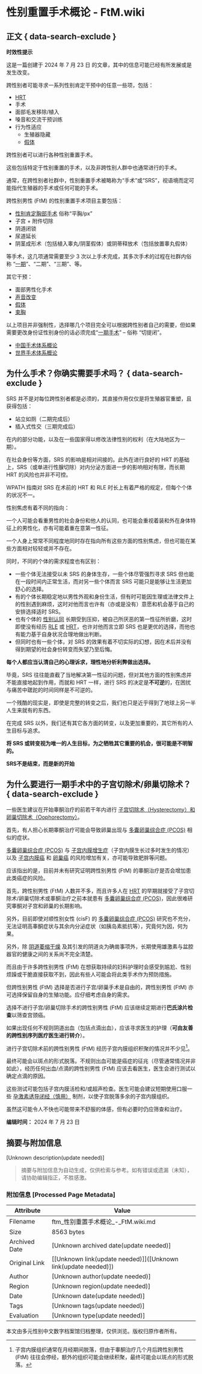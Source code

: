 # 性别重置手术概论 - FtM.wiki

## 正文 { data-search-exclude }


**时效性提示**

这是一篇创建于 2024 年 7 月 23 日 的文章，其中的信息可能已经有所发展或是发生改变。

跨性别者可能寻求一系列性别肯定干预中的任意一些项，包括：

-   [HRT](https://ftm.wiki/zh-cn/hrt/ "激素替代治疗")
-   手术
-   面部毛发移除/植入
-   嗓音和交流干预训练
-   行为性适应
    -   生殖器隐藏
    -   [假体](https://rle.wiki/fashion/ftm/packer/)

跨性别者可以进行各种性别重置手术。

这些包括特定于性别重置的手术，以及非跨性别人群中也通常进行的手术。

通常，在跨性别者社群中，性别重置手术被略称为“手术”或“SRS”，视语境而定可能指代生殖器的手术或任何可能的手术。

跨性别男性 (FtM) 的性别重置手术项目主要包括：

-   [性别肯定胸部手术](https://ftm.wiki/zh-cn/srs/top-surgery/) 俗称“平胸/px”
-   子宫 + 附件切除
-   阴道闭锁
-   尿道延长
-   阴茎成形术（包括植入睾丸/阴茎假体）或阴蒂释放术（包括放置睾丸假体）

等手术，这几项通常需要至少 3 次以上手术完成，其多次手术的过程在社群内俗称 “[一期](https://ftm.wiki/zh-cn/srs/stage-1/)”、“二期”、“三期”、等。

其它干预：

-   面部男性化手术
-   [声音改变](https://rle.wiki/fashion/ftm/vocal-training)
-   [假体](https://rle.wiki/fashion/ftm/packer/)
-   [束胸](https://rle.wiki/fashion/ftm/corset/)

以上项目并非强制性，选择哪几个项目完全可以根据跨性别者自己的需要，但如果需要更改身份证性别身份的话必须完成“[一期手术](https://ftm.wiki/zh-cn/srs/stage-1/)” – 俗称 “切提闭”。

-   [中国手术体系概论](https://ftm.wiki/zh-cn/srs/overview-china/ "性别重置手术 中国手术体系概论")
-   [世界手术体系概论](https://ftm.wiki/zh-cn/srs/overview-global/ "性别重置手术 世界手术体系概论")

## 为什么手术？你确实需要手术吗？  { data-search-exclude }

SRS 并不是对每位跨性别者都是必须的，其直接作用仅仅是将生殖器官重塑，且获得包括：

-   站立如厕（二期完成后）
-   插入式性交（三期完成后）

在内的部分功能，以及在一些国家得以修改法律性别的权利（在大陆地区为一期）。

在社会身份等方面，SRS 的影响是相对间接的。此外在进行良好的 HRT 的基础上，SRS（或单进行性腺切除）对内分泌方面进一步的影响相对有限，而长期 HRT 的风险也并非不可控。

WPATH 指南对 SRS 在术前的 HRT 和 RLE 时长上有着严格的规定，但每个个体的状况不一。

性别焦虑有着不同的指向：

一个人可能会看重男性的社会身份和他人的认同，也可能会重视着装和外在身体特征上的男性化，亦有可能着重在意第一性征。

一个人身上常常不同程度地同时存在指向所有这些方面的性别焦虑，但也可能在某些方面相对较轻或并不存在。

同时，不同的个体的需求程度也有区别：

-   一些个体无法接受以未 SRS 的身体生存，一些个体尽管强烈寻求 SRS 但也能在一段时间内正常生活，而对另一些个体而言 SRS 可能只是能够让生活更加舒心的选择。
-   有的个体长期稳定地以男性外观和身份生活，但有时可能因生理或法律文件上的性别遇到麻烦，这时对他而言也许有（亦或是没有）意愿和机会基于自己的安排选择适时 SRS。
-   也有个体的 [性别认同](https://ftm.wiki/zh-cn/psycho/terminology/#identity) 长期受到压抑，被自己所厌恶的第一性征所折磨，这时即使没有经历 [RLE](https://ftm.wiki/zh-cn/rle/ "真实生活体验") 或 [HRT](https://ftm.wiki/zh-cn/hrt/ "激素替代治疗")，也许对他而言立即 SRS 也是更优的选择，而他也有能力基于自身状况合理地做出判断。
-   但同时也有一些个体，对 SRS 的效果有着不切实际的幻想，因在术后并没有得到期望的社会身份转变而失望乃至后悔。

**每个人都应当认清自己的心理诉求，理性地分析利弊做出选择。**

毕竟，SRS 往往能直截了当地解决第一性征的问题，但对其他方面的性别焦虑并不能直接地起到作用，而就和 HRT 一样，进行 SRS 的决定是**不可逆**的，在困扰与痛苦中蹉跎的时间同样是不可逆的。

一个残酷的现实是，即使是完整的转变之后，我们也只是近乎得到了地球上另一半人生来就有的东西。

在完成 SRS 以外，我们还有其它各方面的转变，以及更加重要的，其它所有的人生目标与追求。

**将 SRS 或转变视为唯一的人生目标，为之牺牲其它重要的机会，很可能是不明智的。**

**SRS不是结束，而是新的开始**

## 为什么要进行一期手术中的子宫切除术/卵巢切除术？ { data-search-exclude }

一些医生建议在开始睾酮治疗的前若干年内进行 [子宫切除术（Hysterectomy）和卵巢切除术（Oophorectomy）](https://ftm.wiki/zh-cn/srs/stage-1/)。

首先，有人担心长期睾酮治疗可能会导致卵巢出现与 [多囊卵巢综合症 (PCOS)](https://en.wikipedia.org/wiki/Polycystic_ovary_syndrome) 相似的症状。

[多囊卵巢综合症 (PCOS)](https://en.wikipedia.org/wiki/Polycystic_ovary_syndrome) 与 [子宫内膜增生症](https://en.wikipedia.org/wiki/Endometrial_hyperplasia "子宫内膜增生症")（子宫内膜生长过多时发生的情况）以及 [子宫内膜癌](https://en.wikipedia.org/wiki/Endometrial_cancer "子宫内膜癌") 和 [卵巢癌](https://en.wikipedia.org/wiki/Ovarian_cancer "卵巢癌") 的风险增加有关，亦可能导致肥胖等问题。

应该指出的是，目前并未有研究证明跨性别男性 (FtM) 的睾酮治疗是否会增加患此类癌症的风险。

首先，跨性别男性 (FtM) 人数并不多，而且许多人在 [HRT](https://ftm.wiki/zh-cn/hrt/ "激素替代治疗") 的早期就接受了子宫切除术/卵巢切除术或睾酮治疗之前本就患有 [多囊卵巢综合症 (PCOS)](https://en.wikipedia.org/wiki/Polycystic_ovary_syndrome)，因此很难研究睾酮对子宫和卵巢的长期影响。

另外，目前即使对顺性别女性 (cisF) 的 [多囊卵巢综合症 (PCOS)](https://en.wikipedia.org/wiki/Polycystic_ovary_syndrome) 研究也不充分，无法证明高睾酮症状与其余内分泌症状（如胰岛素抵抗等），究竟何为因，何为果。

另外，除 [阴道萎缩干燥](https://ftm.wiki/zh-cn/hrt/androgen/#effect) 及其引发的阴道炎为确凿事项外，长期使用雄激素与盆腔器官的健康之间的关系尚不完全清楚。

而且由于许多跨性别男性 (FtM) 在想获取持续的妇科护理时会感受到尴尬、性别烦躁或干脆直接获取不到，因此有些人可能会将此类手术作为预防措施。

但跨性别男性 (FtM) 选择是否进行子宫/卵巢手术是自由的，跨性别男性 (FtM) 亦可选择保留自身的生殖功能。应仔细考虑自身的需求。

选择不进行子宫/卵巢切除手术的跨性别男性 (FtM) 应该继续定期进行**巴氏涂片检查**以筛查宫颈癌。

如果出现任何不规则阴道出血（包括点滴出血），应该寻求医生的护理（**可由友善的跨性别序列医疗医生进行转介**）。

进行子宫切除术前的跨性别男性 (FtM) 经历子宫内膜组织积聚的情况并不少见[^1]。

最终可能会以斑点的形式脱落。不规则出血可能是癌症的征兆（尽管通常情况并非如此），经历任何出血/点滴的跨性别男性 (FtM) 应该去看医生，医生会进行测试以确定点滴的原因。

这些测试可能包括子宫内膜活检和/或超声检查。医生可能会建议短期使用口服一些 [孕激素诱导闭经（慎用）](https://ftm.wiki/zh-cn/hrt/progesterone/ "孕激素诱导闭经（慎用）") 制剂，以使子宫脱落多余的子宫内膜组织。

虽然这可能令人不快也可能带来不舒服的体感，但有必要时仍应筛查和治疗。

[^1]: 子宫内膜组织通常在月经期间脱落，但由于睾酮治疗几个月后跨性别男性 (FtM) 往往会停经，额外的组织可能会继续积聚，最终可能会以斑点的形式脱落。

**编辑时间：** 2024 年 7 月 23 日
<!-- tcd_original_link https://ftm.wiki/zh-cn/srs/overview/ -->


## 摘要与附加信息

<!-- tcd_abstract -->
[Unknown description(update needed)]
<!-- tcd_abstract_end -->

> 摘要与附加信息为自动生成，仅供检索与参考。如有错误或遗漏（未知），请协助编辑指正，不胜感激。

### 附加信息 [Processed Page Metadata]

| Attribute       | Value                                  |
|-----------------|----------------------------------------|
| Filename        | ftm_性别重置手术概论_-_FtM.wiki.md                             |
| Size            | 8563 bytes                           |
| Archived Date   | [Unknown archived date(update needed)]                             |
| Original Link   | [[Unknown link(update needed)]]([Unknown link(update needed)])                       |
| Author          | [Unknown author(update needed)]                               |
| Region          | [Unknown region(update needed)]                               |
| Date            | [Unknown date(update needed)]                                 |
| Tags            | [Unknown tags(update needed)]                                 |
| Evaluation            | [Unknown type(update needed)]                                 |
<!-- tcd_table_end -->

本文由多元性别中文数字档案馆归档整理，仅供浏览。版权归原作者所有。
